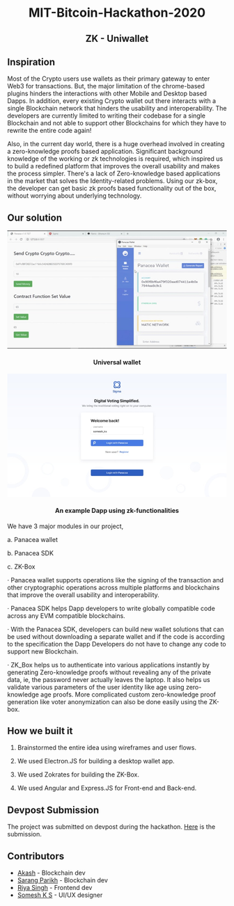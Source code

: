 <h1 align="center"> MIT-Bitcoin-Hackathon-2020 </h1>
<h2 align="center"> ZK - Uniwallet </h2>

## Inspiration

Most of the Crypto users use wallets as their primary gateway to enter Web3 for transactions. But, the major limitation of the chrome-based plugins hinders the interactions with other Mobile and Desktop based Dapps. In addition, every existing Crypto wallet out there interacts with a single Blockchain network that hinders the usability and interoperability. The developers are currently limited to writing their codebase for a single Blockchain and not able to support other Blockchains for which they have to rewrite the entire code again!

Also, in the current day world, there is a huge overhead involved in creating a zero-knowledge proofs based application. Significant background knowledge of the working or zk technologies is required, which inspired us to build a redefined platform that improves the overall usability and makes the process simpler. There's a lack of Zero-knowledge based applications in the market that solves the Identity-related problems. Using our zk-box, the developer can get basic zk proofs based functionality out of the box, without worrying about underlying technology.

## Our solution

<img src="./wallet.jpg">
<h4 align="center"> Universal wallet </h4>
<img src="./dapp.jpg">
<h4 align="center"> An example Dapp using zk-functionalities </h4>


We have 3 major modules in our project,

a. Panacea wallet

b. Panacea SDK

c. ZK-Box



· Panacea wallet supports operations like the signing of the transaction and other cryptographic operations across multiple platforms and blockchains that improve the overall usability and interoperability.

· Panacea SDK helps Dapp developers to write globally compatible code across any EVM compatible blockchains. 

· With the Panacea SDK, developers can build new wallet solutions that can be used without downloading a separate wallet and if the code is according to the specification the Dapp Developers do not have to change any code to support new Blockchain.

· ZK_Box helps us to authenticate into various applications instantly by generating Zero-knowledge proofs without revealing any of the private data, ie, the password never actually leaves the laptop. It also helps us validate various parameters of the user identity like age using zero-knowledge age proofs. More complicated custom zero-knowledge proof generation like voter anonymization can also be done easily using the ZK-box.  



## How we built it

1. Brainstormed the entire idea using wireframes and user flows.

2. We used Electron.JS for building a desktop wallet app.

3. We used Zokrates for building the ZK-Box.

4. We used Angular and Express.JS for Front-end and Back-end.

## Devpost Submission
The project was submitted on devpost during the hackathon. [Here](https://devpost.com/software/zk-uniwallet) is the submission.
## Contributors 
- [Akash](https://in.linkedin.com/in/akash981) - Blockchain dev
- [Sarang Parikh](https://in.linkedin.com/in/sarang-parikh) - Blockchain dev
- [Riya Singh](https://in.linkedin.com/in/riya-singh-5aa773193) - Frontend dev
- [Somesh K S](https://in.linkedin.com/in/someshks) - UI/UX designer
